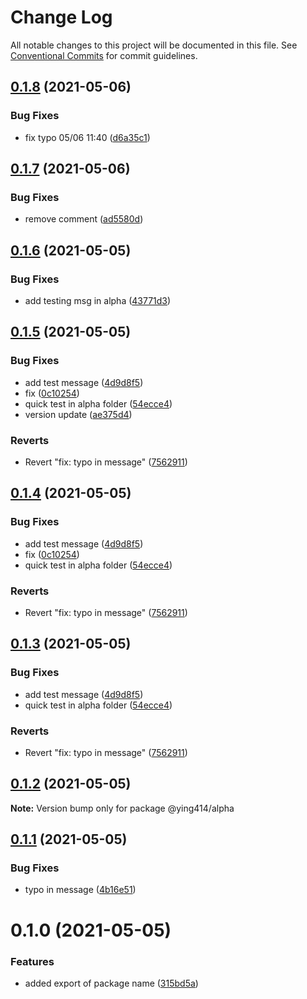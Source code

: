 # Change Log

All notable changes to this project will be documented in this file.
See [Conventional Commits](https://conventionalcommits.org) for commit guidelines.

## [0.1.8](https://github.com/ying414/testing-monoropos/compare/@ying414/alpha@0.1.7...@ying414/alpha@0.1.8) (2021-05-06)


### Bug Fixes

* fix typo 05/06 11:40 ([d6a35c1](https://github.com/ying414/testing-monoropos/commit/d6a35c1c8e756c91e599b14d9ca11c5ce28467f2))





## [0.1.7](https://github.com/ying414/testing-monoropos/compare/@ying414/alpha@0.1.6...@ying414/alpha@0.1.7) (2021-05-06)


### Bug Fixes

* remove comment ([ad5580d](https://github.com/ying414/testing-monoropos/commit/ad5580d2dea1333624dc7d70e162c55102a99026))





## [0.1.6](https://github.com/ying414/testing-monoropos/compare/@ying414/alpha@0.1.5...@ying414/alpha@0.1.6) (2021-05-05)


### Bug Fixes

* add testing msg in alpha ([43771d3](https://github.com/ying414/testing-monoropos/commit/43771d3908dc89864dc21cf9afd5570261507e44))





## [0.1.5](https://github.com/ying414/testing-monoropos/compare/@ying414/alpha@0.1.2...@ying414/alpha@0.1.5) (2021-05-05)


### Bug Fixes

* add test message ([4d9d8f5](https://github.com/ying414/testing-monoropos/commit/4d9d8f546c057862c43b217e3eff8d470c9a6617))
* fix ([0c10254](https://github.com/ying414/testing-monoropos/commit/0c10254afc31eac0327d41c837d714ff0fa329d2))
* quick test in alpha folder ([54ecce4](https://github.com/ying414/testing-monoropos/commit/54ecce419b4e1f571f32b6a895fbe3548e536a68))
* version update ([ae375d4](https://github.com/ying414/testing-monoropos/commit/ae375d451437801b0144f90583561d540e3b9e19))


### Reverts

* Revert "fix: typo in message" ([7562911](https://github.com/ying414/testing-monoropos/commit/7562911b053abd481ed4dd6fca12d2633e80577d))






## [0.1.4](https://github.com/ying414/testing-monoropos/compare/@ying414/alpha@0.1.2...@ying414/alpha@0.1.4) (2021-05-05)


### Bug Fixes

* add test message ([4d9d8f5](https://github.com/ying414/testing-monoropos/commit/4d9d8f546c057862c43b217e3eff8d470c9a6617))
* fix ([0c10254](https://github.com/ying414/testing-monoropos/commit/0c10254afc31eac0327d41c837d714ff0fa329d2))
* quick test in alpha folder ([54ecce4](https://github.com/ying414/testing-monoropos/commit/54ecce419b4e1f571f32b6a895fbe3548e536a68))


### Reverts

* Revert "fix: typo in message" ([7562911](https://github.com/ying414/testing-monoropos/commit/7562911b053abd481ed4dd6fca12d2633e80577d))





## [0.1.3](https://github.com/ying414/testing-monoropos/compare/@ying414/alpha@0.1.2...@ying414/alpha@0.1.3) (2021-05-05)


### Bug Fixes

* add test message ([4d9d8f5](https://github.com/ying414/testing-monoropos/commit/4d9d8f546c057862c43b217e3eff8d470c9a6617))
* quick test in alpha folder ([54ecce4](https://github.com/ying414/testing-monoropos/commit/54ecce419b4e1f571f32b6a895fbe3548e536a68))


### Reverts

* Revert "fix: typo in message" ([7562911](https://github.com/ying414/testing-monoropos/commit/7562911b053abd481ed4dd6fca12d2633e80577d))






## [0.1.2](https://github.com/ying414/testing-monoropos/compare/@ying414/alpha@0.1.1...@ying414/alpha@0.1.2) (2021-05-05)

**Note:** Version bump only for package @ying414/alpha






## [0.1.1](https://github.com/ying414/testing-monoropos/compare/@ying414/alpha@0.1.0...@ying414/alpha@0.1.1) (2021-05-05)


### Bug Fixes

* typo in message ([4b16e51](https://github.com/ying414/testing-monoropos/commit/4b16e51566bb543c15e89d86e4454ac5e691f0c1))





# 0.1.0 (2021-05-05)


### Features

* added export of package name ([315bd5a](https://github.com/ying414/testing-monoropos/commit/315bd5a1e2fe670999490e1d76cb3edd2c26a4ef))
